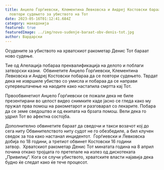 ```yaml
---
title: Анџело Ѓорѓиевски, Клементина Левковска и Андреј Костовски бараат да се
  повтори судењето за убиството на Тот
date: 2023-05-16T01:12:41.684Z
category: македонија
featured: true
featuredImage: ../img/novo-sudenje-baraat-obv-denis-tot.jpg
author: Вардарски
---
```

<!--StartFragment-->

Осудените за убиството на хрватскиот ракометар Денис Тот бараат ново судење.

Тие од Апелација побараа преквалификација на делото и поблаги затворски казни.  Обвинетите Анџело Ѓорѓиевски, Клементина Левковска и Андреј Костовски побараа да се повтори судењето. Тврдат дека не извршиле убиство со умисла и побараа да се направи супервештачење на наодите како настапила смртта кај Тот. 

Првообвинетиот Анџело Ѓорѓиевски се пожали дека не биле презентирани во целост видео снимките каде јасно се гледа како му пружал прва помош на ракометарот и разговарал со лекарите. Побара да се земе сведоштво и од екипата на брзата помош. Вели дека го удрил Тот во афектна состојба. 

Дополнително обвинетите бараат да сведочи и такси возачот кој до сега ниту Обвинителството ниту судот не го обезбедиле, а бил клучен сведок за тоа како настанал инцидентот.  Ѓорѓиевски и Левковска добија по 18 години, а третиот обвинет Костовски 16 години затвор.  Хрватскиот ракометар Денис Тот минатата година на 8 април почина откако тројцата го претепале на излез од дискотеката „Привилиџ“. Кога се случи убиството, хрватските власти најавија дека будно ќе следат како ќе тече процесот. 

<!--EndFragment-->